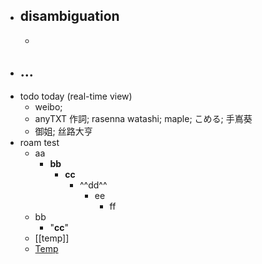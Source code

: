 - disambiguation
    - 
    - 
- ...
    - 
- todo today (real-time view)
    - weibo; 
    - anyTXT 作詞; rasenna watashi; maple; こめる; 手嶌葵
    - 御姐; 丝路大亨
- roam test
    - aa
        - **bb**
            - __cc__
                - ^^dd^^
                    - ee
                        - ff
    - bb
        - "__cc__"
    - [[temp]]
    - [Temp]([[temp]])
